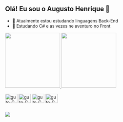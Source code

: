 ## Olá! Eu sou o Augusto Henrique 👋

- 🔭 Atualmente estou estudando linguagens Back-End
- 🌱 Estudando C# e as vezes ne aventuro no Front

<div>
  <a href="https://github.com/Guto-H/Guto-H">
  <img height="180cm" src="https://github-readme-stats.vercel.app/api?username=Guto-H&show_icons=true&theme=prussian&include_all_commits=true&cont_private=true"/>
  <img height="180cm" src="https://github-readme-stats.vercel.app/api/top-langs/?username=Guto-H&layout=compact&langs_count=16&theme=prussian"/>
</div>
    
<div style="display: inline-block"><br>
  <img align="center" alt="guto_C#" height="30" width="40" src="https://cdn.jsdelivr.net/gh/devicons/devicon@latest/icons/csharp/csharp-original.svg" />
  <img align="center" alt="guto_C#" height="30" width="40" src="https://cdn.jsdelivr.net/gh/devicons/devicon@latest/icons/python/python-original.svg" />
  <img align="center" alt="guto_C#" height="30" width="40" src="https://cdn.jsdelivr.net/gh/devicons/devicon@latest/icons/html5/html5-original.svg" />
  <img align="center" alt="guto_C#" height="30" width="40" src="https://cdn.jsdelivr.net/gh/devicons/devicon@latest/icons/css3/css3-original.svg" />
</div>

##

<div>
  <a href="https://www.linkedin.com/in/augusto-henrique-p/" target="_blank"><img src="https://img.shields.io/badge/LinkedIn-0077B5?style=for-the-badge&logo=linkedin&logoColor=white"></a>
</div>
          

